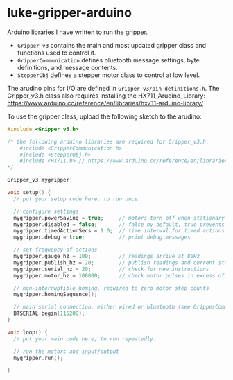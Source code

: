 # luke-gripper-arduino

Arduino libraries I have written to run the gripper.
* ```Gripper_v3``` contains the main and most updated gripper class and functions used to control it.
* ```GripperCommunication``` defines bluetooth message settings, byte definitions, and message contents.
* ```StepperObj``` defines a stepper motor class to control at low level.

The arudino pins for I/O are defined in ```Gripper_v3/pin_definitions.h```. The Gripper_v3.h class also requires installing the HX711_Arudino_Library: https://www.arduino.cc/reference/en/libraries/hx711-arduino-library/

To use the gripper class, upload the following sketch to the arudino:

```c++
#include <Gripper_v3.h>

/* the following arduino libraries are required for Gripper_v3.h:
    #include <GripperCommunication.h>
    #include <StepperObj.h>
    #include <HX711.h> // https://www.arduino.cc/reference/en/libraries/hx711-arduino-library/
*/

Gripper_v3 mygripper;

void setup() {
  // put your setup code here, to run once:

  // configure settings
  mygripper.powerSaving = true;     // motors turn off when stationary
  mygripper.disabled = false;       // false by default, true prevents motion
  mygripper.timedActionSecs = 1.0;  // time interval for timed actions
  mygripper.debug = true;           // print debug messages

  // set frequency of actions
  mygripper.gauge_hz = 100;         // readings arrive at 80Hz
  mygripper.publish_hz = 20;        // publish readings and current state
  mygripper.serial_hz = 20;         // check for new instructions
  mygripper.motor_hz = 100000;      // check motor pulses in excess of max rpm

  // non-interruptible homing, required to zero motor step counts
  mygripper.homingSequence();

  // main serial connection, either wired or bluetooth (see GripperCommunication.h)
  BTSERIAL.begin(115200);
}

void loop() {
  // put your main code here, to run repeatedly:

  // run the motors and input/output
  mygripper.run();

}
```
